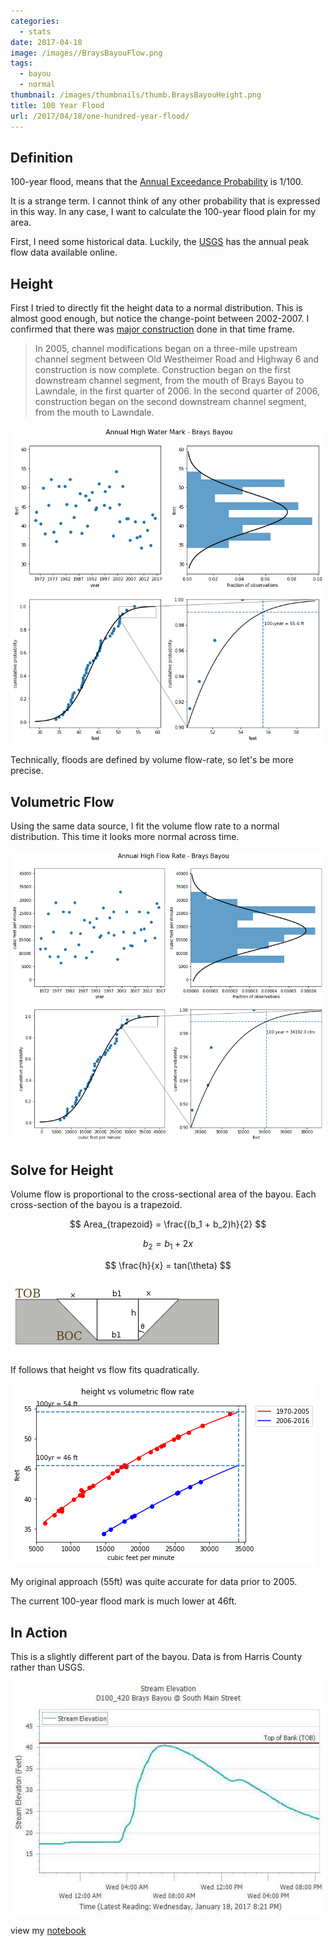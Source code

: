 ```yaml
---
categories:
  - stats
date: 2017-04-18
image: /images//BraysBayouFlow.png
tags:
  - bayou
  - normal
thumbnail: /images/thumbnails/thumb.BraysBayouHeight.png
title: 100 Year Flood
url: /2017/04/18/one-hundred-year-flood/
---
```



## Definition

100-year flood, means that the [Annual Exceedance Probability](https://en.wikipedia.org/wiki/Frequency_of_exceedance) is 1/100.

It is a strange term. I cannot think of any other probability that is expressed in this way.
In any case, I want to calculate the 100-year flood plain for my area.

<!--more-->

First, I need some historical data. Luckily, the [USGS](https://nwis.waterdata.usgs.gov/nwis/peak?site_no=08075110&agency_cd=USGS&format=html) has the annual peak flow data available online.


## Height

First I tried to directly fit the height data to a normal distribution. This is almost good enough, but notice the change-point between 2002-2007. I confirmed that there was [major construction](https://www.projectbrays.org/our-history/) done in that time frame.


> In 2005, channel modifications began on a three-mile upstream channel segment between Old Westheimer Road and Highway 6 and construction is now complete. Construction began on the first downstream channel segment, from the mouth of Brays Bayou to Lawndale, in the first quarter of 2006. In the second quarter of 2006, construction began on the second downstream channel segment, from the mouth to Lawndale.

![](/images/BraysBayouHeight.png)

Technically, floods are defined by volume flow-rate, so let's be more precise.


## Volumetric Flow
Using the same data source, I fit the volume flow rate to a normal distribution. 
This time it looks more normal across time.

![](/images//BraysBayouFlow.png)



## Solve for Height

Volume flow is proportional to the cross-sectional area of the bayou.
Each cross-section of the bayou is a trapezoid. 

$$ Area_{trapezoid} = \frac{(b_1 + b_2)h}{2} $$

$$ b_2   = b_1 + 2x $$

$$ \frac{h}{x}  = tan(\theta) $$


![](/images/crossSection.png)

If follows that height vs flow fits quadratically.

![](/images/BraysBayouHeightvsFlow.png)

My original approach (55ft) was quite accurate for data prior to 2005.

The current 100-year flood mark is much lower at 46ft.

## In Action

This is a slightly different part of the bayou. Data is from Harris County rather than USGS.

![](/images/crisisAverted.jpg)

view my [notebook](https://github.com/wilsonify/flood/blob/master/flood.ipynb)


